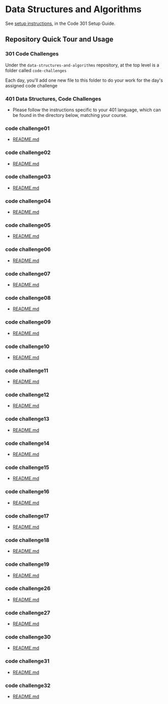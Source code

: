 # Data Structures and Algorithms

See [setup instructions](https://codefellows.github.io/setup-guide/code-301/3-code-challenges), in the Code 301 Setup Guide.

## Repository Quick Tour and Usage

### 301 Code Challenges

Under the `data-structures-and-algorithms` repository, at the top level is a folder called `code-challenges`

Each day, you'll add one new file to this folder to do your work for the day's assigned code challenge

### 401 Data Structures, Code Challenges

- Please follow the instructions specific to your 401 language, which can be found in the directory below, matching your course.


### code challenge01 
- [README.md](https://github.com/abu-nofal/data-structures-and-algorithms/blob/main/401-code-challenge/code01/README.md)

### code challenge02 
- [README.md](https://github.com/abu-nofal/data-structures-and-algorithms/blob/main/401-code-challenge/code02/README.md)

### code challenge03 
- [README.md](https://github.com/abu-nofal/data-structures-and-algorithms/blob/main/401-code-challenge/code03/README.md)


### code challenge04 
- [README.md](https://github.com/abu-nofal/data-structures-and-algorithms/blob/main/401-code-challenge/code04/README.md)


### code challenge05
- [README.md](https://github.com/abu-nofal/data-structures-and-algorithms/blob/main/401-code-challenge/code05)

### code challenge06
- [README.md](https://github.com/abu-nofal/data-structures-and-algorithms/blob/main/401-code-challenge/code06/README.md)

### code challenge07
- [README.md](https://github.com/abu-nofal/data-structures-and-algorithms/blob/main/401-code-challenge/code07/README.md)

### code challenge08
- [README.md](https://github.com/abu-nofal/data-structures-and-algorithms/blob/main/401-code-challenge/code08/README.md)
### code challenge09
- [README.md](https://github.com/abu-nofal/data-structures-and-algorithms/blob/main/401-code-challenge/code09/README.md)
### code challenge10
- [README.md](https://github.com/abu-nofal/data-structures-and-algorithms/blob/main/401-code-challenge/code10/README.md)
### code challenge11
- [README.md](https://github.com/abu-nofal/data-structures-and-algorithms/blob/main/401-code-challenge/code11/README.md)
### code challenge12
- [README.md](https://github.com/abu-nofal/data-structures-and-algorithms/blob/main/401-code-challenge/code12/README.md)
### code challenge13
- [README.md](https://github.com/abu-nofal/data-structures-and-algorithms/blob/main/401-code-challenge/code13/README.md)
### code challenge14
- [README.md](https://github.com/abu-nofal/data-structures-and-algorithms/blob/main/401-code-challenge/code14/README.md)
### code challenge15
- [README.md](https://github.com/abu-nofal/data-structures-and-algorithms/blob/main/401-code-challenge/code15/README.md)
### code challenge16
- [README.md](https://github.com/abu-nofal/data-structures-and-algorithms/blob/main/401-code-challenge/code16/README.md)
### code challenge17
- [README.md](https://github.com/abu-nofal/data-structures-and-algorithms/blob/main/401-code-challenge/code17/README.md)
### code challenge18
- [README.md](https://github.com/abu-nofal/data-structures-and-algorithms/blob/main/401-code-challenge/code18/README.md)
### code challenge19
- [README.md](https://github.com/abu-nofal/data-structures-and-algorithms/blob/main/401-code-challenge/code19/README.md)
### code challenge26
- [README.md](https://github.com/abu-nofal/data-structures-and-algorithms/blob/main/401-code-challenge/code26/README.md)
### code challenge27
- [README.md](https://github.com/abu-nofal/data-structures-and-algorithms/blob/main/401-code-challenge/code27/README.md)
### code challenge30
- [README.md](https://github.com/abu-nofal/data-structures-and-algorithms/blob/main/401-code-challenge/code30/README.md)
### code challenge31
- [README.md](https://github.com/abu-nofal/data-structures-and-algorithms/blob/main/401-code-challenge/code31/README.md)
### code challenge32
- [README.md](https://github.com/abu-nofal/data-structures-and-algorithms/blob/main/401-code-challenge/code32/README.md)


